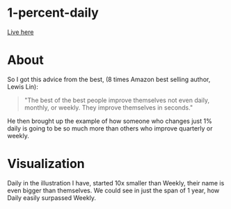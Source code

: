 # 1-percent-daily
[Live here](https://languantan.github.io/1-percent-daily/)

# About
So I got this advice from the best, (8 times Amazon best selling author, Lewis Lin):

> "The best of the best people improve themselves not even daily, monthly, or weekly. They improve themselves in seconds."

He then brought up the example of how someone who changes just 1% daily is going to be so much more than others who improve quarterly or weekly.


# Visualization
Daily in the illustration I have, started 10x smaller than Weekly, their name is even bigger than themselves. We could see in just the span of 1 year, how Daily easily surpassed Weekly.
